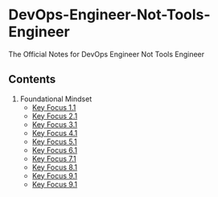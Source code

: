 # DevOps-Engineer-Not-Tools-Engineer
The Official Notes for DevOps Engineer Not Tools Engineer

## Contents

1. Foundational Mindset
   - [Key Focus 1.1](Key-focus-1-1.md)
   - [Key Focus 2.1](Key-focus-2-1.md)
   - [Key Focus 3.1](Key-focus-3-1.md)
   - [Key Focus 4.1](Key-focus-4-1.md)
   - [Key Focus 5.1](Key-focus-5-1.md)
   - [Key Focus 6.1](Key-focus-6-1.md)
   - [Key Focus 7.1](Key-focus-7-1.md)
   - [Key Focus 8.1](Key-focus-8-1.md)
   - [Key Focus 9.1](Key-focus-9-1.md)
   - [Key Focus 9.1](Key-focus-10-1.md)
